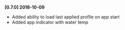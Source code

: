 **[0.7.0] 2018-10-09**
 - Added ability to load last applied profile on app start
 - Added app indicator with water temp